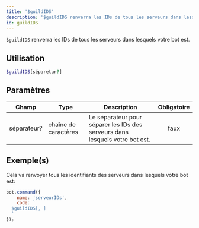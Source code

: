 ```yaml
---
title: '$guildIDS'
description: '$guildIDS renverra les IDs de tous les serveurs dans lesquels votre bot est.'
id: guildIDS
---
```


`$guildIDS` renverra les IDs de tous les serveurs dans lesquels votre bot est.

## Utilisation

```php
$guildIDS[séparetur?]
```

## Paramètres

| Champ       | Type                 | Description                                                                  | Obligatoire |
| ----------- | -------------------- | ---------------------------------------------------------------------------- |:-----------:|
| séparateur? | chaîne de caractères | Le séparateur pour séparer les IDs des serveurs dans lesquels votre bot est. |    faux     |

## Exemple(s)

Cela va renvoyer tous les identifiants des serveurs dans lesquels votre bot est:

```javascript
bot.command({
    name: 'serveurIDs',
    code: `
  $guildIDS[, ]
  `
});
```

